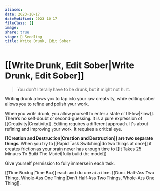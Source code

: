 ```yaml
---
aliases: 
date: 2023-10-17
dateModified: 2023-10-17
fileClass: []
image: 
share: true
stage: 🌱 Seedling
title: Write Drunk, Edit Sober
---
```


# [[Write Drunk, Edit Sober|Write Drunk, Edit Sober]]

> You don't literally have to be drunk, but it might not hurt.

Writing drunk allows you to tap into your raw creativity, while editing sober allows you to refine and polish your work.

When you write drunk, you allow yourself to enter a state of [[Flow|Flow]]. There's no self-doubt or second-guessing. It is a pure expression of [[Creativity|Creativity]].
Editing requires a different approach. It's about refining and improving your work. It requires a critical eye. 

**[[Creation and Destruction|Creation and Destruction]] are two separate things.** 
When you try to [[Rapid Task Switching|do two things at once]] it creates friction as your brain never has enough time to [[It Takes 25 Minutes To Build The Model|fully build the model]].

Give yourself permission to fully immerse in each task. 

[[Time Boxing|Time Box]] each and do one at a time.  [[Don't Half-Ass Two Things, Whole-Ass One Thing|Don't Half-Ass Two Things, Whole-Ass One Thing]]. 
